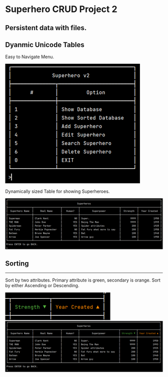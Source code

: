 # Superhero CRUD Project 2
## Persistent data with files.
## Dyanmic Unicode Tables
Easy to Navigate Menu.

![Test](docs/superheroMenu.png)

Dynamically sized Table for showing Superheroes.

![Test](docs/SuperheroTable.png)

## Sorting

---

Sort by two attributes. Primary attribute is green, secondary is orange.
Sort by either Ascending or Descending.

![Test](docs/SuperheroSortColumn.png)
![Test](docs/SuperheroSorted.png)
